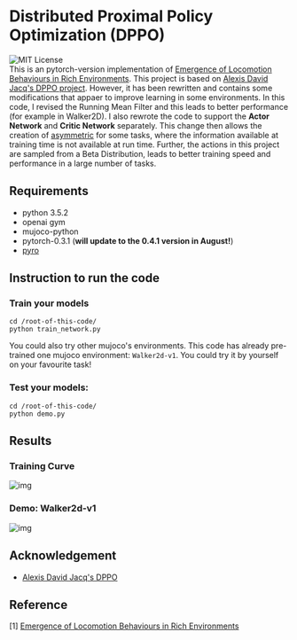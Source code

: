 # Distributed Proximal Policy Optimization (DPPO)
![MIT License](https://img.shields.io/badge/license-MIT-blue.svg)  
This is an pytorch-version implementation of [Emergence of Locomotion Behaviours in Rich Environments](https://arxiv.org/abs/1707.02286). This project is based on [Alexis David Jacq's DPPO project](https://github.com/alexis-jacq/Pytorch-DPPO). However, it has been rewritten and contains some modifications that appaer to improve learning in some environments. In this code, I revised the Running Mean Filter and this leads to better performance (for example in Walker2D). I also rewrote the code to support the **Actor Network** and **Critic Network** separately. This change then  allows the creation of [asymmetric](https://arxiv.org/abs/1710.06542) for some tasks, where the information available at training time is not available at run time. Further, the actions in this project are sampled from a Beta Distribution, leads to better training speed and performance in a large number of tasks.

## Requirements

- python 3.5.2
- openai gym
- mujoco-python
- pytorch-0.3.1 (**will update to the 0.4.1 version in August!**)
- [pyro](http://pyro.ai/)

## Instruction to run the code
### Train your models
    cd /root-of-this-code/
    python train_network.py

You could also try other mujoco's environments. This code has already pre-trained one mujoco environment: `Walker2d-v1`. You could try it by yourself on your favourite task!

### Test your models:
    cd /root-of-this-code/
    python demo.py

## Results
### Training Curve
![img](https://github.com/TianhongDai/Distributed_PPO/blob/master/results/training_plot.png)
### Demo: Walker2d-v1
![img](https://github.com/TianhongDai/Distributed_PPO/blob/master/results/walker2d.gif)

## Acknowledgement
- [Alexis David Jacq's DPPO](https://github.com/alexis-jacq/Pytorch-DPPO)

## Reference
[1] [Emergence of Locomotion Behaviours in Rich Environments](https://arxiv.org/abs/1707.02286) 





